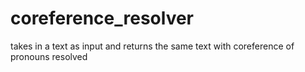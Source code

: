 # coreference_resolver
takes in a text as input and returns the same text with coreference  of pronouns resolved
